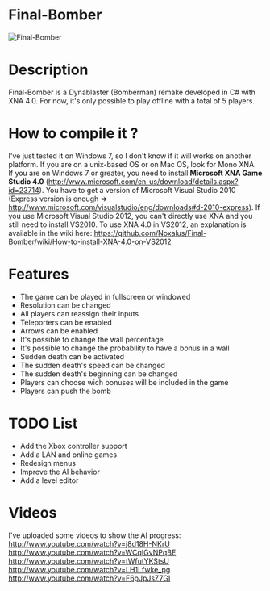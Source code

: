 Final-Bomber
============

![Final-Bomber](http://finalbomber.free.fr/img/final-bomber_image4.jpg)

Description
===========

Final-Bomber is a Dynablaster (Bomberman) remake developed in C# with XNA 4.0.
For now, it's only possible to play offline with a total of 5 players.

How to compile it ?
===================
I've just tested it on Windows 7, so I don't know if it will works on another platform. 
If you are on a unix-based OS or on Mac OS, look for Mono XNA.
If you are on Windows 7 or greater, you need to install **Microsoft XNA Game Studio 4.0** (http://www.microsoft.com/en-us/download/details.aspx?id=23714).
You have to get a version of Microsoft Visual Studio 2010 (Express version is enough => http://www.microsoft.com/visualstudio/eng/downloads#d-2010-express).
If you use Microsoft Visual Studio 2012, you can't directly use XNA and you still need to install VS2010. 
To use XNA 4.0 in VS2012, an explanation is available in the wiki here: https://github.com/Noxalus/Final-Bomber/wiki/How-to-install-XNA-4.0-on-VS2012

Features
========
* The game can be played in fullscreen or windowed
* Resolution can be changed
* All players can reassign their inputs
* Teleporters can be enabled
* Arrows can be enabled
* It's possible to change the wall percentage
* It's possible to change the probability to have a bonus in a wall
* Sudden death can be activated
* The sudden death's speed can be changed
* The sudden death's beginning can be changed
* Players can choose wich bonuses will be included in the game
* Players can push the bomb

TODO List
=========
* Add the Xbox controller support
* Add a LAN and online games
* Redesign menus
* Improve the AI behavior
* Add a level editor

Videos
======
I've uploaded some videos to show the AI progress:
http://www.youtube.com/watch?v=j8d18H-NKrU
http://www.youtube.com/watch?v=WCqIGvNPqBE
http://www.youtube.com/watch?v=tWfutYKStsU
http://www.youtube.com/watch?v=LH1Lfwke_pg
http://www.youtube.com/watch?v=F6pJpJsZ7GI